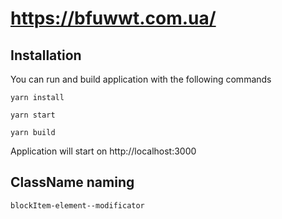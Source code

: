 # https://bfuwwt.com.ua/

## Installation

You can run and build application with the following commands

```
yarn install

yarn start

yarn build
```

Application will start on http://localhost:3000

## ClassName naming

```
blockItem-element--modificator
```
